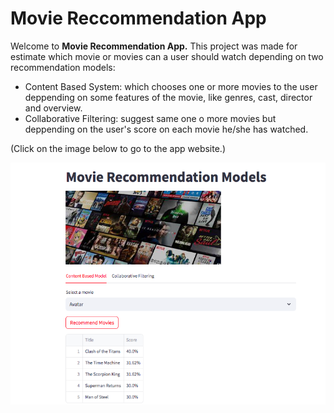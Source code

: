 # Movie Reccommendation App

Welcome to **Movie Recommendation App.** This project was made for estimate which movie or movies can a user should watch depending on two recommendation models:
* Content Based System: which chooses one or more movies to the user deppending on some features of the movie, like genres, cast, director and overview.
* Collaborative Filtering: suggest same one o more movies but deppending on the user's score on each movie he/she has watched.
  
(Click on the image below to go to the app website.)
 
  [![movieRecommendation](sitio.png)](https://movierecommendationpy.streamlit.app)
